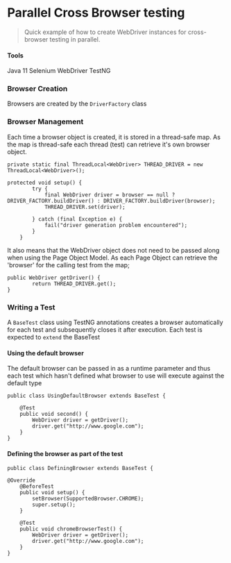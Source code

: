 # Parallel Cross Browser testing
> Quick example of how to create WebDriver instances for cross-browser testing in parallel.

#### Tools
Java 11
Selenium WebDriver
TestNG


### Browser Creation
Browsers are created by the ```DriverFactory``` class


### Browser Management
Each time a browser object is created, it is stored in a thread-safe map. As the map is thread-safe each thread (test) can retrieve it's own browser object.

```
private static final ThreadLocal<WebDriver> THREAD_DRIVER = new ThreadLocal<WebDriver>();

protected void setup() {
        try {
            final WebDriver driver = browser == null ? DRIVER_FACTORY.buildDriver() : DRIVER_FACTORY.buildDriver(browser);
            THREAD_DRIVER.set(driver);

        } catch (final Exception e) {
            fail("driver generation problem encountered");
        }
    }
```
It also means that the WebDriver object does not need to be passed along when using the Page Object Model. As each Page Object can retrieve the 'browser' for the calling test from the map;
```
public WebDriver getDriver() {
        return THREAD_DRIVER.get();
}
```


### Writing a Test
A ```BaseTest``` class using TestNG annotations creates a browser automatically for each test and subsequently closes it after execution. Each test is expected to ```extend``` the BaseTest


#### Using the default browser
The default browser can be passed in as a runtime parameter and thus each test which hasn't defined what browser to use will execute against the default type
```
public class UsingDefaultBrowser extends BaseTest {

    @Test
    public void second() {
        WebDriver driver = getDriver();
        driver.get("http://www.google.com");
    }
}
```

#### Defining the browser as part of the test
```
public class DefiningBrowser extends BaseTest {

@Override
    @BeforeTest
    public void setup() {
        setBrowser(SupportedBrowser.CHROME);
        super.setup();
    }

    @Test
    public void chromeBrowserTest() {
        WebDriver driver = getDriver();
        driver.get("http://www.google.com");
    }
}
```